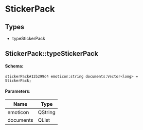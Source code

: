 # StickerPack

## Types

* typeStickerPack

## StickerPack::typeStickerPack

#### Schema:

`stickerPack#12b299d4 emoticon:string documents:Vector<long> = StickerPack;`

#### Parameters:

|Name|Type|
|----|----|
|emoticon|QString|
|documents|QList<qint64>|


